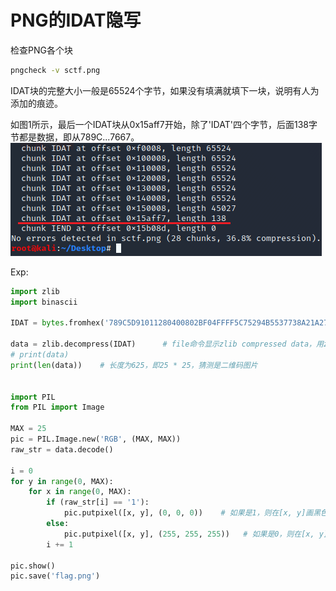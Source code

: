 # PNG的IDAT隐写

检查PNG各个块  
```bash
pngcheck -v sctf.png 
```

IDAT块的完整大小一般是65524个字节，如果没有填满就填下一块，说明有人为添加的痕迹。  

如图1所示，最后一个IDAT块从0x15aff7开始，除了'IDAT'四个字节，后面138字节都是数据，即从789C...7667。  
![](pngcheck.png)

Exp:
```python
import zlib
import binascii

IDAT = bytes.fromhex('789C5D91011280400802BF04FFFF5C75294B5537738A21A27D1E49CFD17DB3937A92E7E603880A6D485100901FB0410153350DE83112EA2D51C54CE2E585B15A2FC78E8872F51C6FC1881882F93D372DEF78E665B0C36C529622A0A45588138833A170A2071DDCD18219DB8C0D465D8B6989719645ED9C11C36AE3ABDAEFCFC0ACF023E77C17C7897667')

data = zlib.decompress(IDAT)      # file命令显示zlib compressed data，用zlib解压缩
# print(data)
print(len(data))    # 长度为625，即25 * 25，猜测是二维码图片


import PIL
from PIL import Image

MAX = 25
pic = PIL.Image.new('RGB', (MAX, MAX))
raw_str = data.decode()

i = 0
for y in range(0, MAX):
    for x in range(0, MAX):
        if (raw_str[i] == '1'):
            pic.putpixel([x, y], (0, 0, 0))    # 如果是1，则在[x, y]画黑色像素
        else:
            pic.putpixel([x, y], (255, 255, 255))   # 如果是0，则在[x, y]画白色像素
        i += 1

pic.show()
pic.save('flag.png')
```